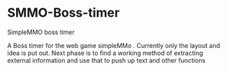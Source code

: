 # SMMO-Boss-timer
SimpleMMO boss timer

A Boss timer for the web game simpleMMo . Currently only the layout and idea is put out. 
Next phase is to find a working method of extracting external information and use that to push up text and other functions
